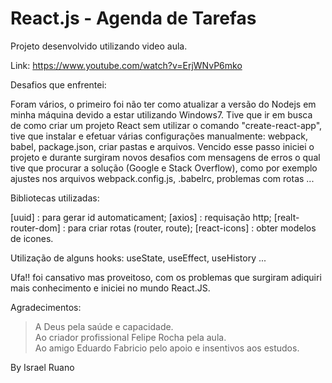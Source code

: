 ﻿# React.js - Agenda de Tarefas

Projeto desenvolvido utilizando video aula.

Link: https://www.youtube.com/watch?v=ErjWNvP6mko


Desafios que enfrentei:

Foram vários, o primeiro foi não ter como atualizar a versão do Nodejs em minha máquina devido a estar utilizando Windows7.
Tive que ir em busca de como criar um projeto React sem utilizar o comando "create-react-app", tive que instalar e efetuar várias configurações manualmente: webpack, babel, package.json, criar pastas e arquivos.
Vencido esse passo iniciei o projeto e durante surgiram novos desafios com mensagens de erros o qual tive que procurar a solução (Google e Stack Overflow), como por exemplo ajustes nos arquivos webpack.config.js, .babelrc, problemas com rotas ...

Bibliotecas utilizadas:

[uuid] : para gerar id automaticament;
[axios] : requisação http;
[realt-router-dom] : para criar rotas (router, route);
[react-icons] : obter modelos de icones.


Utilização de alguns hooks: useState, useEffect, useHistory ...
 	    

Ufa!! foi cansativo mas proveitoso, com os problemas que surgiram adiquiri mais conhecimento e iniciei no mundo React.JS.


Agradecimentos:

> A Deus pela saúde e capacidade. <br>
> Ao criador profissional Felipe Rocha pela aula.<br>
> Ao amigo Eduardo Fabricio pelo apoio e insentivos aos estudos.


By Israel Ruano
